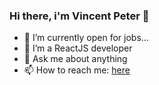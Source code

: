 ### Hi there, i'm Vincent Peter 👋

- 🔭 I’m currently open for jobs...
- 🌱 I’m a ReactJS developer
- 💬 Ask me about anything
- 📫 How to reach me: <a href="https://linktr.ee/vcpeter">here</a>
